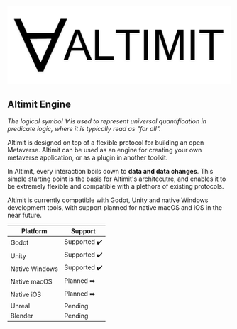 ![Altimit logo](/logo.png)

## Altimit Engine

<i>The logical symbol ∀ is used to represent universal quantification in predicate logic, where it is typically read as "for all".</i>

Altimit is designed on top of a flexible protocol for building an open Metaverse. Altimit can be used as an engine for creating your own metaverse application, or as a plugin in another toolkit.

In Altimit, every interaction boils down to <b>data and data changes</b>. This simple starting point is the basis for Altimit's architecutre, and enables it to be extremely flexible and compatible with a plethora of existing protocols.

Altimit is currently compatible with Godot, Unity and native Windows development tools, with support planned for native macOS and iOS in the near future.

Platform | Support |
--- | --- | 
Godot | Supported ✔️ |
Unity | Supported ✔️ |
Native Windows | Supported ✔️ |
Native macOS | Planned ➡️ |
Native iOS | Planned ➡️ |
Unreal | Pending |
Blender | Pending |
